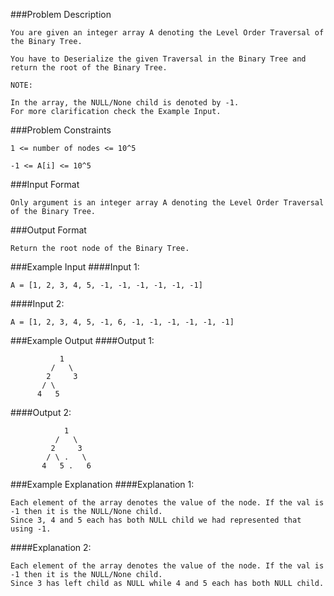 ###Problem Description
```
You are given an integer array A denoting the Level Order Traversal of the Binary Tree.

You have to Deserialize the given Traversal in the Binary Tree and return the root of the Binary Tree.

NOTE:

In the array, the NULL/None child is denoted by -1.
For more clarification check the Example Input.
```

###Problem Constraints
```
1 <= number of nodes <= 10^5

-1 <= A[i] <= 10^5
```


###Input Format
```
Only argument is an integer array A denoting the Level Order Traversal of the Binary Tree.
```


###Output Format
```
Return the root node of the Binary Tree.
```


###Example Input
####Input 1:

```
A = [1, 2, 3, 4, 5, -1, -1, -1, -1, -1, -1]
```
####Input 2:

```
A = [1, 2, 3, 4, 5, -1, 6, -1, -1, -1, -1, -1, -1]
```


###Example Output
####Output 1:
```
           1
         /   \
        2     3
       / \
      4   5

```
####Output 2:
```
            1
          /   \
         2     3
        / \ .   \
       4   5 .   6

```
###Example Explanation
####Explanation 1:

```
Each element of the array denotes the value of the node. If the val is -1 then it is the NULL/None child.
Since 3, 4 and 5 each has both NULL child we had represented that using -1.
```
####Explanation 2:

```
Each element of the array denotes the value of the node. If the val is -1 then it is the NULL/None child.
Since 3 has left child as NULL while 4 and 5 each has both NULL child.
```
